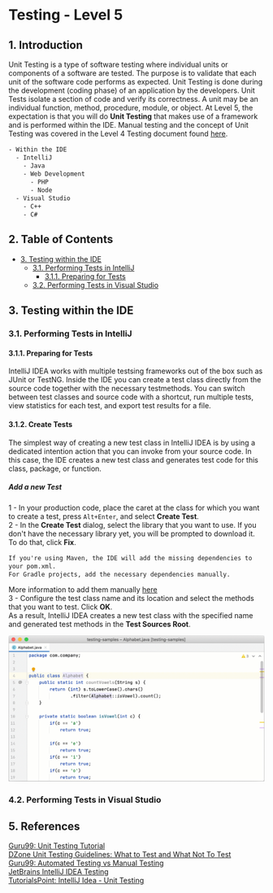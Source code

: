 # Testing - Level 5

## 1. Introduction
Unit Testing is a type of software testing where individual units or components of a software are tested. The purpose is to validate that each unit of the software code performs as expected. Unit Testing is done during the development (coding phase) of an application by the developers. Unit Tests isolate a section of code and verify its correctness. A unit may be an individual function, method, procedure, module, or object. At Level 5, the expectation is that you will do **Unit Testing** that makes use of a framework and is performed within the IDE. Manual testing and the concept of Unit Testing was covered in the Level 4 Testing document found [here](../level4/level4-testing.md).

    - Within the IDE
      - IntelliJ
        - Java
        - Web Development
          - PHP
          - Node  
      - Visual Studio
        - C++
        - C#

## 2. Table of Contents
- [3. Testing within the IDE](#3-testing-within-the-ide)
  - [3.1. Performing Tests in IntelliJ](#31-performing-tests-in-intellij)
    - [3.1.1. Preparing for Tests](#311-preparing-for-tests)
  - [3.2. Performing Tests in Visual Studio](#32-performing-tests-in-visual-studio)
  
## 3. Testing within the IDE

### 3.1. Performing Tests in IntelliJ

#### 3.1.1. Preparing for Tests
IntelliJ IDEA works with multiple testsing frameworks out of the box such as JUnit or TestNG. Inside the IDE you can create a test class directly from the source code together with the necessary testmethods. You can switch between test classes and source code with a shortcut, run multiple tests, view statistics for each test, and export test results for a file. 

#### 3.1.2. Create Tests
The simplest way of creating a new test class in IntelliJ IDEA is by using a dedicated intention action that you can invoke from your source code. In this case, the IDE creates a new test class and generates test code for this class, package, or function.

##### Add a new Test
1 - In your production code, place the caret at the class for which you want to create a test, press `Alt+Enter`, and select **Create Test**.  
2 - In the **Create Test** dialog, select the library that you want to use. If you don't have the necessary library yet, you will be prompted to download it. To do that, click **Fix**.  
```
If you're using Maven, the IDE will add the missing dependencies to your pom.xml.  
For Gradle projects, add the necessary dependencies manually.
```
More information to add them manually [here](https://www.jetbrains.com/help/idea/testing.html#add-testing-libraries)  
3 - Configure the test class name and its location and select the methods that you want to test. Click **OK**.  
As a result, IntelliJ IDEA creates a new test class with the specified name and generated test methods in the **Test Sources Root**.


![](../testing-gifs/create-intellij-gif.gif)

### 4.2. Performing Tests in Visual Studio


## 5. References
[Guru99: Unit Testing Tutorial](https://www.guru99.com/unit-testing-guide.html)  
[DZone Unit Testing Guidelines: What to Test and What Not To Test](https://dzone.com/articles/unit-testing-guidelines-what-to-test-and-what-not)  
[Guru99: Automated Testing vs Manual Testing](https://www.guru99.com/difference-automated-vs-manual-testing.html)  
[JetBrains IntelliJ IDEA Testing](https://www.jetbrains.com/help/idea/testing.html)  
[TutorialsPoint: IntelliJ Idea - Unit Testing](https://www.tutorialspoint.com/intellij_idea/intellij_idea_unit_testing.htm)  

